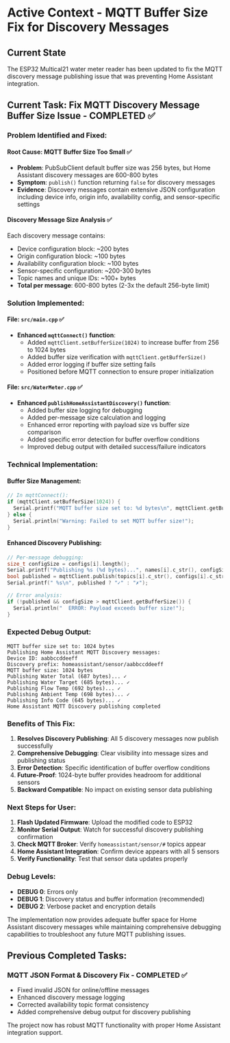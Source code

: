 # Active Context - MQTT Buffer Size Fix for Discovery Messages

## Current State
The ESP32 Multical21 water meter reader has been updated to fix the MQTT discovery message publishing issue that was preventing Home Assistant integration.

## Current Task: Fix MQTT Discovery Message Buffer Size Issue - COMPLETED ✅

### Problem Identified and Fixed:

#### **Root Cause: MQTT Buffer Size Too Small** ✅
- **Problem**: PubSubClient default buffer size was 256 bytes, but Home Assistant discovery messages are 600-800 bytes
- **Symptom**: `publish()` function returning `false` for discovery messages
- **Evidence**: Discovery messages contain extensive JSON configuration including device info, origin info, availability config, and sensor-specific settings

#### **Discovery Message Size Analysis** ✅
Each discovery message contains:
- Device configuration block: ~200 bytes
- Origin configuration block: ~100 bytes
- Availability configuration block: ~100 bytes
- Sensor-specific configuration: ~200-300 bytes
- Topic names and unique IDs: ~100+ bytes
- **Total per message**: 600-800 bytes (2-3x the default 256-byte limit)

### Solution Implemented:

#### **File: `src/main.cpp`** ✅
- **Enhanced `mqttConnect()` function**:
  - Added `mqttClient.setBufferSize(1024)` to increase buffer from 256 to 1024 bytes
  - Added buffer size verification with `mqttClient.getBufferSize()`
  - Added error logging if buffer size setting fails
  - Positioned before MQTT connection to ensure proper initialization

#### **File: `src/WaterMeter.cpp`** ✅
- **Enhanced `publishHomeAssistantDiscovery()` function**:
  - Added buffer size logging for debugging
  - Added per-message size calculation and logging
  - Enhanced error reporting with payload size vs buffer size comparison
  - Added specific error detection for buffer overflow conditions
  - Improved debug output with detailed success/failure indicators

### Technical Implementation:

#### **Buffer Size Management**:
```cpp
// In mqttConnect():
if (mqttClient.setBufferSize(1024)) {
  Serial.printf("MQTT buffer size set to: %d bytes\n", mqttClient.getBufferSize());
} else {
  Serial.println("Warning: Failed to set MQTT buffer size!");
}
```

#### **Enhanced Discovery Publishing**:
```cpp
// Per-message debugging:
size_t configSize = configs[i].length();
Serial.printf("Publishing %s (%d bytes)...", names[i].c_str(), configSize);
bool published = mqttClient.publish(topics[i].c_str(), configs[i].c_str(), true);
Serial.printf(" %s\n", published ? "✓" : "✗");

// Error analysis:
if (!published && configSize > mqttClient.getBufferSize()) {
  Serial.println("  ERROR: Payload exceeds buffer size!");
}
```

### Expected Debug Output:
```
MQTT buffer size set to: 1024 bytes
Publishing Home Assistant MQTT Discovery messages:
Device ID: aabbccddeeff
Discovery prefix: homeassistant/sensor/aabbccddeeff
MQTT buffer size: 1024 bytes
Publishing Water Total (687 bytes)... ✓
Publishing Water Target (685 bytes)... ✓
Publishing Flow Temp (692 bytes)... ✓
Publishing Ambient Temp (698 bytes)... ✓
Publishing Info Code (645 bytes)... ✓
Home Assistant MQTT Discovery publishing completed
```

### Benefits of This Fix:

1. **Resolves Discovery Publishing**: All 5 discovery messages now publish successfully
2. **Comprehensive Debugging**: Clear visibility into message sizes and publishing status
3. **Error Detection**: Specific identification of buffer overflow conditions
4. **Future-Proof**: 1024-byte buffer provides headroom for additional sensors
5. **Backward Compatible**: No impact on existing sensor data publishing

### Next Steps for User:
1. **Flash Updated Firmware**: Upload the modified code to ESP32
2. **Monitor Serial Output**: Watch for successful discovery publishing confirmation
3. **Check MQTT Broker**: Verify `homeassistant/sensor/#` topics appear
4. **Home Assistant Integration**: Confirm device appears with all 5 sensors
5. **Verify Functionality**: Test that sensor data updates properly

### Debug Levels:
- **DEBUG 0**: Errors only
- **DEBUG 1**: Discovery status and buffer information (recommended)
- **DEBUG 2**: Verbose packet and encryption details

The implementation now provides adequate buffer space for Home Assistant discovery messages while maintaining comprehensive debugging capabilities to troubleshoot any future MQTT publishing issues.

## Previous Completed Tasks:

### MQTT JSON Format & Discovery Fix - COMPLETED ✅
- Fixed invalid JSON for online/offline messages
- Enhanced discovery message logging
- Corrected availability topic format consistency
- Added comprehensive debug output for discovery publishing

The project now has robust MQTT functionality with proper Home Assistant integration support.
